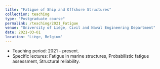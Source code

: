 ```yaml
---
title: "Fatigue of Ship and Offshore Structures"
collection: teaching
type: "Postgraduate course"
permalink: /teaching/2021_Fatigue
venue: "University of Liège, Civil and Naval Engineering Department"
date: 2021-03-01
location: "Liège, Belgium"
---
```


* Teaching period: 2021 - present.
* Specific lectures: Fatigue in marine structures, Probabilistic fatigue assessment, Structural reliability.
